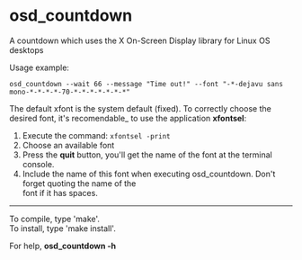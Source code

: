 # osd_countdown

A countdown which uses the X On-Screen Display library for Linux OS desktops

Usage example:

`osd_countdown --wait 66 --message "Time out!" --font "-*-dejavu sans mono-*-*-*-*-70-*-*-*-*-*-*-*"`

The default xfont is the system default (fixed). To correctly choose the desired font, it's recomendable_
to use the application **xfontsel**:
1. Execute the command: `xfontsel -print`
2. Choose an available font
3. Press the **quit** button, you'll get the name of the font at the terminal console.
4. Include the name of this font when executing osd_countdown. Don't forget quoting the name of the  
font if it has spaces.

---
To compile, type 'make'.  
To install, type 'make install'.  

For help, **osd_countdown -h**
